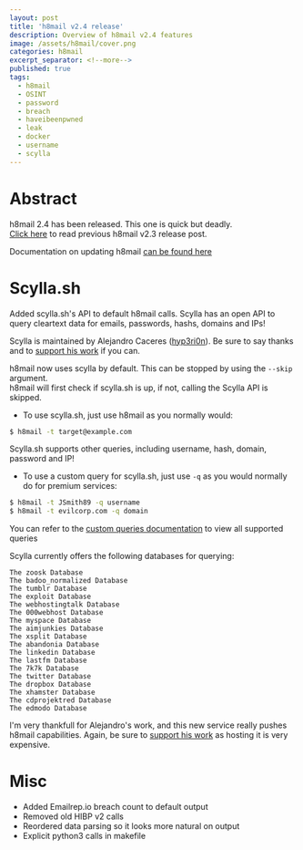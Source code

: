 ```yaml
---
layout: post
title: 'h8mail v2.4 release'
description: Overview of h8mail v2.4 features
image: /assets/h8mail/cover.png
categories: h8mail
excerpt_separator: <!--more-->
published: true
tags:
  - h8mail
  - OSINT
  - password
  - breach
  - haveibeenpwned
  - leak
  - docker
  - username
  - scylla
---
```



# Abstract

h8mail 2.4 has been released. This one is quick but deadly.    
[Click here](https://khast3x.club/2019/08/14/h8mail_2.3-release/) to read previous h8mail v2.3 release post.

<!--more-->

Documentation on updating h8mail [can be found here](https://github.com/khast3x/h8mail#update)

# Scylla.sh

Added scylla.sh's API to default h8mail calls. Scylla has an open API to query cleartext data for emails, passwords, hashs, domains and IPs!  

Scylla is maintained by Alejandro Caceres ([hyp3ri0n](https://twitter.com/_hyp3ri0n)). Be sure to say thanks and to [support his work](https://www.buymeacoffee.com/Eiw47ImnT) if you can.  


h8mail now uses scylla by default. This can be stopped by using the `--skip` argument.  
h8mail will first check if scylla.sh is up, if not, calling the Scylla API is skipped.  
* To use scylla.sh, just use h8mail as you normally would:  
```bash
$ h8mail -t target@example.com
```

Scylla.sh supports other queries, including username, hash, domain, password and IP!

* To use a custom query for scylla.sh, just use `-q` as you would normally do for premium services:
```bash
$ h8mail -t JSmith89 -q username
$ h8mail -t evilcorp.com -q domain
```

You can refer to the [custom queries documentation](https://github.com/khast3x/h8mail#tangerine-supported-custom-queries) to view all supported queries

Scylla currently offers the following databases for querying:
```
The zoosk Database
The badoo_normalized Database
The tumblr Database
The exploit Database
The webhostingtalk Database
The 000webhost Database
The myspace Database
The aimjunkies Database
The xsplit Database
The abandonia Database
The linkedin Database
The lastfm Database
The 7k7k Database
The twitter Database
The dropbox Database
The xhamster Database
The cdprojektred Database
The edmodo Database
```

I'm very thankfull for Alejandro's work, and this new service really pushes h8mail capabilities. Again, be sure to [support his work](https://www.buymeacoffee.com/Eiw47ImnT) as hosting it is very expensive.




# Misc

* Added Emailrep.io breach count to default output
* Removed old HIBP v2 calls
* Reordered data parsing so it looks more natural on output
* Explicit python3 calls in makefile

